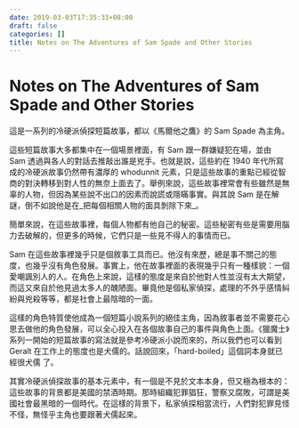 ```yaml
---
date: 2019-03-03T17:35:33+08:00
draft: false
categories: []
title: Notes on The Adventures of Sam Spade and Other Stories
---
```


# Notes on The Adventures of Sam Spade and Other Stories

這是一系列的冷硬派偵探短篇故事，都以《馬爾他之鷹》的 Sam Spade 為主角。

這些短篇故事大多都集中在一個場景裡面，有 Sam 跟一群嫌疑犯在場，並由 Sam 透過與各人的對話去推敲出誰是兇手。也就是說，這些約在 1940 年代所寫成的冷硬派故事仍然帶有濃厚的 whodunnit 元素，只是這些故事的重點已經從智商的對決轉移到對人性的無奈上面去了。舉例來說，這些故事裡常會有些雖然是無辜的人物，但因為某些說不出口的因素而說謊或隱瞞事實。與其說 Sam 是在解謎，倒不如說他是在_把每個相關人物的面具剝除下來_。

簡單來說，在這些故事裡，每個人物都有他自己的秘密。這些秘密有些是需要用腦力去破解的，但更多的時候，它們只是一些見不得人的事情而已。

Sam 在這些故事裡幾乎只是個敘事工具而已。他沒有來歷，總是事不關己的態度，也幾乎沒有角色發展。事實上，他在故事裡面的表現幾乎只有一種樣貌：一個愛嘲諷別人的人。在角色上來說，這樣的態度是來自於他對人性並沒有太大期望，而這又來自於他見過太多人的醜陋面。畢竟他是個私家偵探，處理的不外乎感情糾紛與兇殺等等，都是社會上最陰暗的一面。

這樣的角色特質使他成為一個短篇小說系列的絕佳主角，因為敘事者並不需要花心思去做他的角色發展，可以全心投入在各個故事自己的事件與角色上面。《獵魔士》系列一開始的短篇故事的寫法就是參考冷硬派小說而來的，所以我們也可以看到 Geralt 在工作上的態度也是犬儒的。話說回來，「hard-boiled」這個詞本身就已經很犬儒
了。

其實冷硬派偵探故事的基本元素中，有一個是不見於文本本身，但又極為根本的：這些故事的背景都是美國的禁酒時期。那時組織犯罪猖狂，警察又腐敗，可謂是美國社會最黑暗的一個時代。在這樣的背景下，私家偵探相當流行，人們對犯罪見怪不怪，無怪乎主角也要跟著犬儒起來。